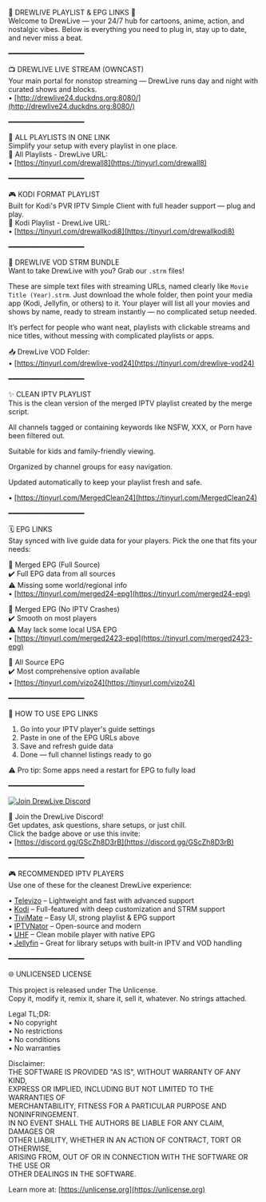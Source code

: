 🌟 DREWLIVE PLAYLIST & EPG LINKS 🌟  
Welcome to DrewLive — your 24/7 hub for cartoons, anime, action, and nostalgic vibes. Below is everything you need to plug in, stay up to date, and never miss a beat.

━━━━━━━━━━━━━━━━━━

📺 DREWLIVE LIVE STREAM (OWNCAST)  
Your main portal for nonstop streaming — DrewLive runs day and night with curated shows and blocks.  
• [http://drewlive24.duckdns.org:8080/](http://drewlive24.duckdns.org:8080/)

━━━━━━━━━━━━━━━━━━

📂 ALL PLAYLISTS IN ONE LINK  
Simplify your setup with every playlist in one place.  
🔗 All Playlists - DrewLive URL:  
• [https://tinyurl.com/drewall8](https://tinyurl.com/drewall8)  

━━━━━━━━━━━━━━━━━━

🎮 KODI FORMAT PLAYLIST  
Built for Kodi's PVR IPTV Simple Client with full header support — plug and play.  
🔗 Kodi Playlist - DrewLive URL:  
• [https://tinyurl.com/drewallkodi8](https://tinyurl.com/drewallkodi8)  

━━━━━━━━━━━━━━━━━━

📂 DREWLIVE VOD STRM BUNDLE  
Want to take DrewLive with you? Grab our `.strm` files!  

These are simple text files with streaming URLs, named clearly like `Movie Title (Year).strm`. Just download the whole folder, then point your media app (Kodi, Jellyfin, or others) to it. Your player will list all your movies and shows by name, ready to stream instantly — no complicated setup needed.  

It’s perfect for people who want neat, playlists with clickable streams and nice titles, without messing with complicated playlists or apps.  

📥 DrewLive VOD Folder:  
• [https://tinyurl.com/drewlive-vod24](https://tinyurl.com/drewlive-vod24)  

━━━━━━━━━━━━━━━━━━

✨ CLEAN IPTV PLAYLIST  
This is the clean version of the merged IPTV playlist created by the merge script.

All channels tagged or containing keywords like NSFW, XXX, or Porn have been filtered out.

Suitable for kids and family-friendly viewing.

Organized by channel groups for easy navigation.

Updated automatically to keep your playlist fresh and safe.

• [https://tinyurl.com/MergedClean24](https://tinyurl.com/MergedClean24)  

━━━━━━━━━━━━━━━━━━

🗓️ EPG LINKS  
Stay synced with live guide data for your players. Pick the one that fits your needs:  

🔗 Merged EPG (Full Source)  
✔️ Full EPG data from all sources  
⚠️ Missing some world/regional info  
• [https://tinyurl.com/merged24-epg](https://tinyurl.com/merged24-epg)  

🔗 Merged EPG (No IPTV Crashes)  
✔️ Smooth on most players  
⚠️ May lack some local USA EPG  
• [https://tinyurl.com/merged2423-epg](https://tinyurl.com/merged2423-epg)  

🔗 All Source EPG  
✔️ Most comprehensive option available  
• [https://tinyurl.com/vizo24](https://tinyurl.com/vizo24)  

━━━━━━━━━━━━━━━━━━

📡 HOW TO USE EPG LINKS  
1. Go into your IPTV player's guide settings  
2. Paste in one of the EPG URLs above  
3. Save and refresh guide data  
4. Done — full channel listings ready to go  

⚠️ Pro tip: Some apps need a restart for EPG to fully load  

━━━━━━━━━━━━━━━━━━

[![Join DrewLive Discord](https://i.imgur.com/UPsQU4m.png)](https://discord.gg/GScZh8D3rB)  

👥 Join the DrewLive Discord!  
Get updates, ask questions, share setups, or just chill.  
Click the badge above or use this invite:  
• [https://discord.gg/GScZh8D3rB](https://discord.gg/GScZh8D3rB)  

━━━━━━━━━━━━━━━━━━

🎮 RECOMMENDED IPTV PLAYERS  
Use one of these for the cleanest DrewLive experience:  

• [Televizo](https://televizo.net/) – Lightweight and fast with advanced support  
• [Kodi](https://kodi.tv/) – Full-featured with deep customization and STRM support  
• [TiviMate](https://tivimate.com/) – Easy UI, strong playlist & EPG support  
• [IPTVNator](https://github.com/4gray/iptvnator/releases/tag/v0.16.0) – Open-source and modern  
• [UHF](https://www.uhfapp.com/) – Clean mobile player with native EPG  
• [Jellyfin](https://jellyfin.org/) – Great for library setups with built-in IPTV and VOD handling  

━━━━━━━━━━━━━━━━━━

🌐 UNLICENSED LICENSE  

This project is released under The Unlicense.  
Copy it, modify it, remix it, share it, sell it, whatever. No strings attached.

Legal TL;DR:  
• No copyright  
• No restrictions  
• No conditions  
• No warranties  

Disclaimer:  
THE SOFTWARE IS PROVIDED "AS IS", WITHOUT WARRANTY OF ANY KIND,  
EXPRESS OR IMPLIED, INCLUDING BUT NOT LIMITED TO THE WARRANTIES OF  
MERCHANTABILITY, FITNESS FOR A PARTICULAR PURPOSE AND NONINFRINGEMENT.  
IN NO EVENT SHALL THE AUTHORS BE LIABLE FOR ANY CLAIM, DAMAGES OR  
OTHER LIABILITY, WHETHER IN AN ACTION OF CONTRACT, TORT OR OTHERWISE,  
ARISING FROM, OUT OF OR IN CONNECTION WITH THE SOFTWARE OR THE USE OR  
OTHER DEALINGS IN THE SOFTWARE.  

Learn more at: [https://unlicense.org](https://unlicense.org)
